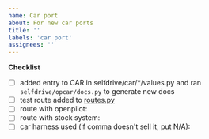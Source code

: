 ```yaml
---
name: Car port
about: For new car ports
title: ''
labels: 'car port'
assignees: ''
---
```


**Checklist**

- [ ] added entry to CAR in selfdrive/car/*/values.py and ran `selfdrive/opcar/docs.py` to generate new docs
- [ ] test route added to [routes.py](https://github.com/commaai/openpilot/blob/master/selfdrive/car/tests/routes.py)
- [ ] route with openpilot:
- [ ] route with stock system:
- [ ] car harness used (if comma doesn't sell it, put N/A):
